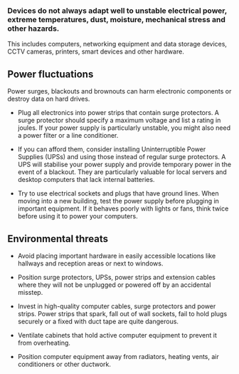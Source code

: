 [Title]: # (Protect delicate equipment)
[Order]: # (1)

### Devices do not always adapt well to unstable electrical power, extreme temperatures, dust, moisture, mechanical stress and other hazards. 

This includes computers, networking equipment and data storage devices, CCTV cameras, printers, smart devices and other hardware. 

## Power fluctuations

Power surges, blackouts and brownouts can harm electronic components or destroy data on hard drives. 

- Plug all electronics into power strips that contain surge protectors. A surge protector should specify a maximum voltage and list a rating in joules. If your power supply is particularly unstable, you might also need a power filter or a line conditioner.

- If you can afford them, consider installing Uninterruptible Power Supplies (UPSs) and using those instead of regular surge protectors. A UPS will stabilise your power supply and provide temporary power in the event of a blackout. They are particularly valuable for local servers and desktop computers that lack internal batteries.

- Try to use electrical sockets and plugs that have ground lines. When moving into a new building, test the power supply before plugging in important equipment. If it behaves poorly with lights or fans, think twice before using it to power your computers.

## Environmental threats 

- Avoid placing important hardware in easily accessible locations like hallways and reception areas or next to windows. 

- Position surge protectors, UPSs, power strips and extension cables where they will not be unplugged or powered off by an accidental misstep.

- Invest in high-quality computer cables, surge protectors and power strips. Power strips that spark, fall out of wall sockets, fail to hold plugs securely or a fixed with duct tape are quite dangerous.

- Ventilate cabinets that hold active computer equipment to prevent it from overheating. 

- Position computer equipment away from radiators, heating vents, air conditioners or other ductwork.
